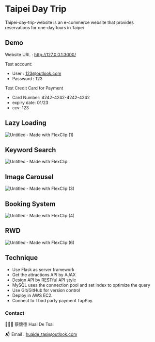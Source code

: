 # Taipei Day Trip

Taipei-day-trip-website is an e-commerce website that provides reservations for one-day tours in Taipei

## Demo

Website URL : http://127.0.0.1:3000/

Test account:

* User : 123@outlook.com
* Password : 123

Test Credit Card for Payment

* Card Number: 4242-4242-4242-4242
* expiry date: 01/23
* ccv: 123

## Lazy Loading
![Untitled ‑ Made with FlexClip (1)](https://user-images.githubusercontent.com/93437400/211190985-4e812667-8461-444d-bb1e-0f9d1d420b65.gif)

## Keyword Search
![Untitled ‑ Made with FlexClip](https://user-images.githubusercontent.com/93437400/211190850-2ee6de23-071d-407b-be14-0ef14884b726.gif)

## Image Carousel
![Untitled ‑ Made with FlexClip (3)](https://user-images.githubusercontent.com/93437400/211191056-64826c5d-449d-4d35-896e-44ccddf7de7f.gif)

## Booking System
![Untitled ‑ Made with FlexClip (4)](https://user-images.githubusercontent.com/93437400/211191151-829685a7-3af0-4217-9cc1-10d83d281af1.gif)

## RWD
![Untitled ‑ Made with FlexClip (6)](https://user-images.githubusercontent.com/93437400/211191221-5fcd9585-425b-455d-9cf8-fbe2ba7e5d8b.gif)

## Technique
* Use Flask as server framework
* Get the attractions API by AJAX
* Design API by RESTful API style
* MySQL uses the connection pool and set index to optimize the query
* Use Git/GitHub for version control
* Deploy in AWS EC2.
* Connect to Third party payment TapPay.

### Contact

👨🏻‍💻 蔡懷德 Huai De Tsai

📬 Email : huaide_tasi@outlook.com
